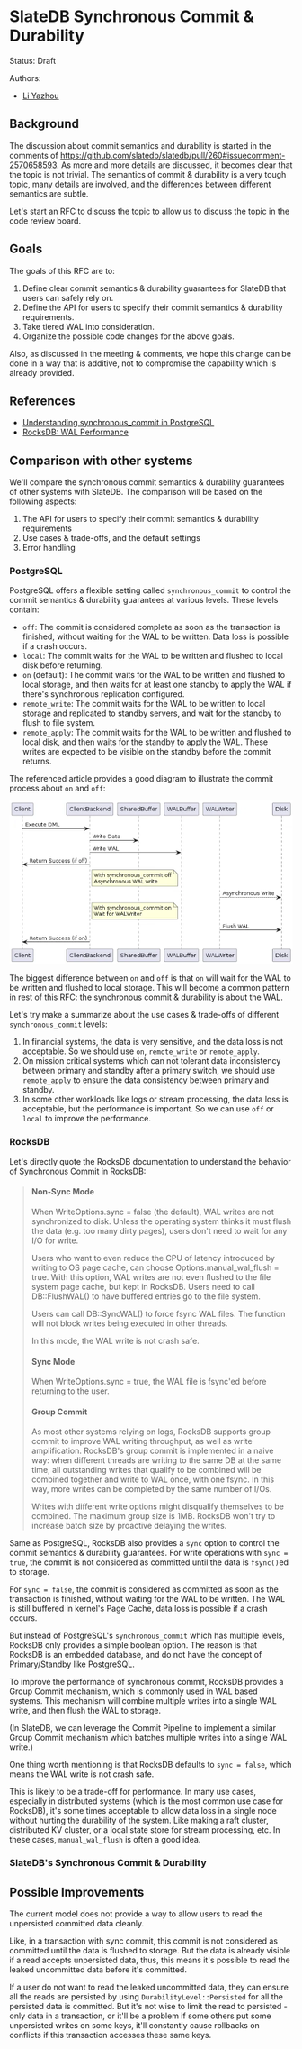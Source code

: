 # SlateDB Synchronous Commit & Durability

Status: Draft

Authors:

* [Li Yazhou](https://github.com/flaneur2020)

## Background

The discussion about commit semantics and durability is started in the comments of <https://github.com/slatedb/slatedb/pull/260#issuecomment-2570658593>. As more and more details are discussed, it becomes clear that the topic is not trivial. The semantics of commit & durability is a very tough topic, many details are involved, and the differences between different semantics are subtle.

Let's start an RFC to discuss the topic to allow us to discuss the topic in the code review board.

## Goals

The goals of this RFC are to:

1. Define clear commit semantics & durability guarantees for SlateDB that users can safely rely on.
2. Define the API for users to specify their commit semantics & durability requirements.
3. Take tiered WAL into consideration.
4. Organize the possible code changes for the above goals.

Also, as discussed in the meeting & comments, we hope this change can be done in a way that is additive, not to compromise the capability which is already provided.

## References

- [Understanding synchronous_commit in PostgreSQL](https://medium.com/@mihir20/understanding-synchronous-commit-in-postgresql-54cb5609a221)
- [RocksDB: WAL Performance](https://github.com/facebook/rocksdb/wiki/WAL-Performance)

## Comparison with other systems

We'll compare the synchronous commit semantics & durability guarantees of other systems with SlateDB. The comparison will be based on the following aspects:

1. The API for users to specify their commit semantics & durability requirements
2. Use cases & trade-offs, and the default settings
3. Error handling

### PostgreSQL

PostgreSQL offers a flexible setting called `synchronous_commit` to control the commit semantics & durability guarantees at various levels. These levels contain:

* `off`: The commit is considered complete as soon as the transaction is finished, without waiting for the WAL to be written. Data loss is possible if a crash occurs.
* `local`: The commit waits for the WAL to be written and flushed to local disk before returning.
* `on` (default): The commit waits for the WAL to be written and flushed to local storage, and then waits for at least one standby to apply the WAL if there's synchronous replication configured.
* `remote_write`: The commit waits for the WAL to be written to local storage and replicated to standby servers, and wait for the standby to flush to file system.
* `remote_apply`: The commit waits for the WAL to be written and flushed to local disk, and then waits for the standby to apply the WAL. These writes are expected to be visible on the standby before the commit returns.

The referenced article <Understanding synchronous_commit in PostgreSQL> provides a good diagram to illustrate the commit process about `on` and `off`:

![](./images/postgres-sync-commit.png)

The biggest difference between `on` and `off` is that `on` will wait for the WAL to be written and flushed to local storage. This will become a common pattern in rest of this RFC: the synchronous commit & durability is about the WAL.

Let's try make a summarize about the use cases & trade-offs of different `synchronous_commit` levels:

1. In financial systems, the data is very sensitive, and the data loss is not acceptable. So we should use `on`, `remote_write` or `remote_apply`.
2. On mission critical systems which can not tolerant data inconsistency between primary and standby after a primary switch, we should use `remote_apply` to ensure the data consistency between primary and standby.
3. In some other workloads like logs or stream processing, the data loss is acceptable, but the performance is important. So we can use `off` or `local` to improve the performance.

### RocksDB

Let's directly quote the RocksDB documentation to understand the behavior of Synchronous Commit in RocksDB:

> #### Non-Sync Mode
>
> When WriteOptions.sync = false (the default), WAL writes are not synchronized to disk. Unless the operating system thinks it must flush the data (e.g. too many dirty pages), users don't need to wait for any I/O for write.
>
> Users who want to even reduce the CPU of latency introduced by writing to OS page cache, can choose Options.manual_wal_flush = true. With this option, WAL writes are not even flushed to the file system page cache, but kept in RocksDB. Users need to call DB::FlushWAL() to have buffered entries go to the file system.
>
> Users can call DB::SyncWAL() to force fsync WAL files. The function will not block writes being executed in other threads.
>
> In this mode, the WAL write is not crash safe.
>
> #### Sync Mode
>
> When WriteOptions.sync = true, the WAL file is fsync'ed before returning to the user.
>
> #### Group Commit
>
> As most other systems relying on logs, RocksDB supports group commit to improve WAL writing throughput, as well as write amplification. RocksDB's group commit is implemented in a naive way: when different threads are writing to the same DB at the same time, all outstanding writes that qualify to be combined will be combined together and write to WAL once, with one fsync. In this way, more writes can be completed by the same number of I/Os.
>
> Writes with different write options might disqualify themselves to be combined. The maximum group size is 1MB. RocksDB won't try to increase batch size by proactive delaying the writes.

Same as PostgreSQL, RocksDB also provides a `sync` option to control the commit semantics & durability guarantees. For write operations with `sync = true`, the commit is not considered as committed until the data is `fsync()`ed to storage.

For `sync = false`, the commit is considered as committed as soon as the transaction is finished, without waiting for the WAL to be written. The WAL is still buffered in kernel's Page Cache, data loss is possible if a crash occurs.

But instead of PostgreSQL's `synchronous_commit` which has multiple levels, RocksDB only provides a simple boolean option. The reason is that RocksDB is an embedded database, and do not have the concept of Primary/Standby like PostgreSQL.

To improve the performance of synchronous commit, RocksDB provides a Group Commit mechanism, which is commonly used in WAL based systems. This mechanism will combine multiple writes into a single WAL write, and then flush the WAL to storage.

(In SlateDB, we can leverage the Commit Pipeline to implement a similar Group Commit mechanism which batches multiple writes into a single WAL write.)

One thing worth mentioning is that RocksDB defaults to `sync = false`, which means the WAL write is not crash safe.

This is likely to be a trade-off for performance. In many use cases, especially in distributed systems (which is the most common use case for RocksDB), it's some times acceptable to allow data loss in a single node without hurting the durability of the system. Like making a raft cluster, distributed KV cluster, or a local state store for stream processing, etc. In these cases, `manual_wal_flush` is often a good idea.

### SlateDB's Synchronous Commit & Durability

## Possible Improvements

The current model does not provide a way to allow users to read the unpersisted committed data cleanly.

Like, in a transaction with sync commit, this commit is not considered as committed until the data is flushed to storage. But the data is already visible if a read accepts unpersisted data, thus, this means it's possible to read the leaked uncommitted data before it's committed.

If a user do not want to read the leaked uncommitted data, they can ensure all the reads are persisted by using `DurabilityLevel::Persisted` for all the persisted data is committed. But it's not wise to limit the read to persisted -only data in a transaction, or it'll be a problem if some others put some unpersisted writes on some keys, it'll constantly cause rollbacks on conflicts if this transaction accesses these same keys.

